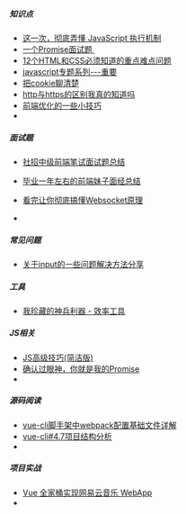 ##### 知识点

* [这一次，彻底弄懂 JavaScript 执行机制](https://juejin.im/post/59e85eebf265da430d571f89)
* [一个Promise面试题 ](https://juejin.im/post/5af800fe518825429c594f92)
* [12个HTML和CSS必须知道的重点难点问题](https://juejin.im/post/5a954add6fb9a06348538c0d)
* [javascript专题系列---重要](https://juejin.im/post/59eff1fb6fb9a044ff30a942)
* [把cookie聊清楚](https://juejin.im/post/59d1f59bf265da06700b0934)
* [http与https的区别我真的知道吗](https://juejin.im/post/5af3e002f265da0b7c074ada)
* [前端优化的一些小技巧](https://juejin.im/post/5afa6ad4518825426c68fbcb)
* 



##### 面试题

* [社招中级前端笔试面试题总结](https://juejin.im/post/5af3cc4af265da0ba3521028)

* [毕业一年左右的前端妹子面经总结](毕业一年左右的前端妹子面经总结)

* [看完让你彻底搞懂Websocket原理](https://juejin.im/post/5afab6e651882542ba07eb41)

* 

  

##### 常见问题

* [关于input的一些问题解决方法分享](https://juejin.im/post/5af68903f265da0b84557fab)



##### 工具

* [我珍藏的神兵利器 - 效率工具](https://www.liutf.com/posts/3720794851.html)

  

##### JS相关

* [JS高级技巧(简洁版)](https://juejin.im/post/5aeff683f265da0ba351f786)
* [确认过眼神，你就是我的Promise](https://juejin.im/post/5af8ee2bf265da0b8f62a757)
* 



##### 源码阅读

* [vue-cli脚手架中webpack配置基础文件详解](https://segmentfault.com/a/1190000014804826)
* [vue-cli#4.7项目结构分析](https://bailinlin.github.io/2018/05/07/vue-cli-webpack/)
* 



##### 项目实战

* [Vue 全家桶实现网易云音乐 WebApp](https://juejin.im/post/5afb6ecef265da0b8070e726)
* 